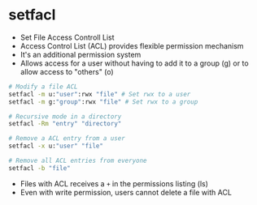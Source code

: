 # setfacl

- Set File Access Controll List
- Access Control List (ACL) provides flexible permission mechanism
- It's an additional permission system
- Allows access for a user without having to add it to a group (g) or to allow access to "others" (o)

```sh
# Modify a file ACL
setfacl -m u:"user":rwx "file" # Set rwx to a user
setfacl -m g:"group":rwx "file" # Set rwx to a group

# Recursive mode in a directory
setfacl -Rm "entry" "directory"

# Remove a ACL entry from a user
setfacl -x u:"user" "file"

# Remove all ACL entries from everyone
setfacl -b "file"
```

- Files with ACL receives a `+` in the permissions listing (ls)
- Even with write permission, users cannot delete a file with ACL
